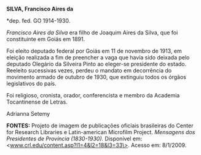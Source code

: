 **SILVA, Francisco Aires da**

\*dep. fed. GO 1914-1930.

*Francisco Aires da Silva* era filho de Joaquim Aires da Silva, que foi
constituinte em Goiás em 1891.

Foi eleito deputado federal por Goiás em 11 de novembro de 1913, em
eleição realizada a fim de preencher a vaga que havia sido deixada pelo
deputado Olegário da Silveira Pinto ao eleger-se presidente do estado.
Reeleito sucessivas vezes, perdeu o mandato em decorrência do movimento
armado de outubro de 1930, que extinguiu todos os órgãos legislativos do
país.

Foi religioso, cronista, orador, conferencista e membro da Academia
Tocantinense de Letras.

Adrianna Setemy

**FONTES:** Projeto de imagem de publicações oficiais brasileiras do
Center for Research Libraries e Latin-american Microfilm Project.
*Mensagens dos Presidentes de Província (1830-1930).* Disponível em:
\<www.crl.edu/content.asp?l1=4&l2=18&l3=33\>. Acesso em: 8/1/2009.
